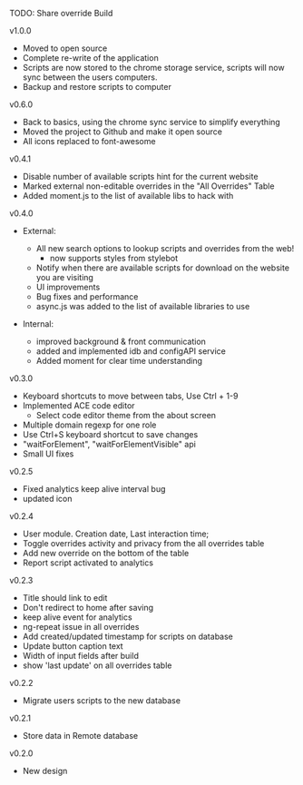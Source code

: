 TODO:
Share override
Build

v1.0.0
- Moved to open source
- Complete re-write of the application
- Scripts are now stored to the chrome storage service, scripts will now sync between the users computers.
- Backup and restore scripts to computer

v0.6.0
- Back to basics, using the chrome sync service to simplify everything
- Moved the project to Github and make it open source
- All icons replaced to font-awesome

v0.4.1
- Disable number of available scripts hint for the current website
- Marked external non-editable overrides in the "All Overrides" Table
- Added moment.js to the list of available libs to hack with

v0.4.0
- External:
  - All new search options to lookup scripts and overrides from the web!
    - now supports styles from stylebot
  - Notify when there are available scripts for download on the website you are visiting
  - UI improvements
  - Bug fixes and performance
  - async.js was added to the list of available libraries to use

- Internal:
  - improved background & front communication
  - added and implemented idb and configAPI service
  - Added moment for clear time understanding

v0.3.0
- Keyboard shortcuts to move between tabs, Use Ctrl + 1-9
- Implemented ACE code editor
  - Select code editor theme from the about screen
- Multiple domain regexp for one role
- Use Ctrl+S keyboard shortcut to save changes
- "waitForElement", "waitForElementVisible" api
- Small UI fixes

v0.2.5
- Fixed analytics keep alive interval bug
- updated icon

v0.2.4
- User module. Creation date, Last interaction time;
- Toggle overrides activity and privacy from the all overrides table
- Add new override on the bottom of the table
- Report script activated to analytics

v0.2.3
- Title should link to edit
- Don't redirect to home after saving
- keep alive event for analytics
- ng-repeat issue in all overrides
- Add created/updated timestamp for scripts on database
- Update button caption text
- Width of input fields after build
- show 'last update' on all overrides table

v0.2.2
- Migrate users scripts to the new database

v0.2.1
- Store data in Remote database

v0.2.0
- New design